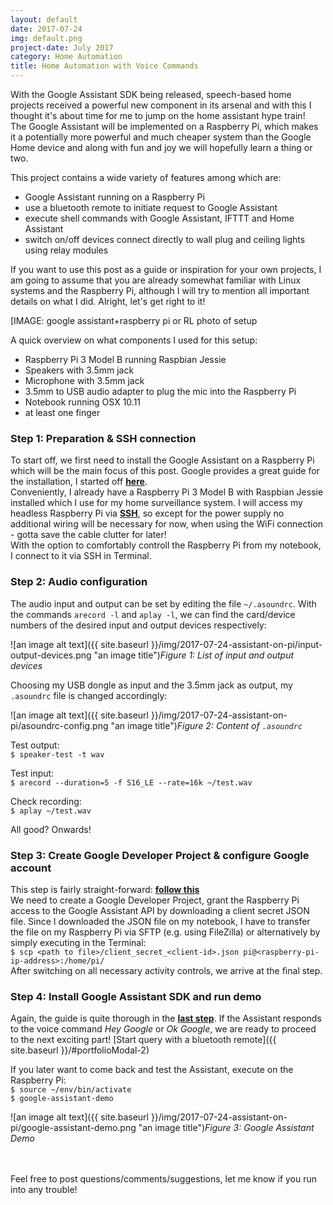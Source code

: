 ```yaml
---
layout: default
date: 2017-07-24
img: default.png
project-date: July 2017
category: Home Automation
title: Home Automation with Voice Commands
---
```


With the Google Assistant SDK being released, speech-based home projects received a powerful new component in its arsenal and with this I thought it's about time for me to jump on the home assistant hype train!  
The Google Assistant will be implemented on a Raspberry Pi, which makes it a potentially more powerful and much cheaper system than the Google Home device and along with fun and joy we will hopefully learn a thing or two.

This project contains a wide variety of features among which are:
- Google Assistant running on a Raspberry Pi
- use a bluetooth remote to initiate request to Google Assistant
- execute shell commands with Google Assistant, IFTTT and Home Assistant
- switch on/off devices connect directly to wall plug and ceiling lights using relay modules

If you want to use this post as a guide or inspiration for your own projects, I am going to assume that you are already somewhat familiar with Linux systems and the Raspberry Pi, although I will try to mention all important details on what I did. Alright, let's get right to it!

[IMAGE: google assistant+raspberry pi or RL photo of setup

A quick overview on what components I used for this setup:
- Raspberry Pi 3 Model B running Raspbian Jessie
- Speakers with 3.5mm jack
- Microphone with 3.5mm jack
- 3.5mm to USB audio adapter to plug the mic into the Raspberry Pi
- Notebook running OSX 10.11
- at least one finger

### Step 1: Preparation & SSH connection
To start off, we first need to install the Google Assistant on a Raspberry Pi which will be the main focus of this post. Google provides a great guide for the installation, I started off [__here__](https://developers.google.com/assistant/sdk/develop/python/hardware/setup).  
Conveniently, I already have a Raspberry Pi 3 Model B with Raspbian Jessie installed which I use for my home surveillance system. I will access my headless Raspberry Pi via [__SSH__](https://www.raspberrypi.org/documentation/remote-access/ssh/), so except for the power supply no additional wiring will be necessary for now, when using the WiFi connection - gotta save the cable clutter for later!  
With the option to comfortably controll the Raspberry Pi from my notebook, I connect to it via SSH in Terminal.

### Step 2: Audio configuration

The audio input and output can be set by editing the file `~/.asoundrc`.
With the commands `arecord -l` and `aplay -l`, we can find the card/device numbers of the desired input and output devices respectively:

![an image alt text]({{ site.baseurl }}/img/2017-07-24-assistant-on-pi/input-output-devices.png "an image title")*Figure 1: List of input and output devices*

Choosing my USB dongle as input and the 3.5mm jack as output, my `.asoundrc` file is changed accordingly:

![an image alt text]({{ site.baseurl }}/img/2017-07-24-assistant-on-pi/asoundrc-config.png "an image title")*Figure 2: Content of `.asoundrc`*

Test output:  
`$ speaker-test -t wav`

Test input:  
`$ arecord --duration=5 -f S16_LE --rate=16k ~/test.wav`

Check recording:  
`$ aplay ~/test.wav`

All good? Onwards!

### Step 3: Create Google Developer Project & configure Google account

This step is fairly straight-forward: [__follow this__](https://developers.google.com/assistant/sdk/develop/python/config-dev-project-and-account)  
We need to create a Google Developer Project, grant the Raspberry Pi access to the Google Assistant API by downloading a client secret JSON file. Since I downloaded the JSON file on my notebook, I have to transfer the file on my Raspberry Pi via SFTP (e.g. using FileZilla) or alternatively by simply executing in the Terminal:  
`$ scp <path to file>/client_secret_<client-id>.json pi@<raspberry-pi-ip-address>:/home/pi/`  
After switching on all necessary activity controls, we arrive at the final step.

### Step 4: Install Google Assistant SDK and run demo

Again, the guide is quite thorough in the [__last step__](https://developers.google.com/assistant/sdk/develop/python/run-sample). If the Assistant responds to the voice command _Hey Google_ or _Ok Google_, we are ready to proceed to the next exciting part! [Start query with a bluetooth remote]({{ site.baseurl }}/#portfolioModal-2)

If you later want to come back and test the Assistant, execute on the Raspberry Pi:  
`$ source ~/env/bin/activate`  
`$ google-assistant-demo`

![an image alt text]({{ site.baseurl }}/img/2017-07-24-assistant-on-pi/google-assistant-demo.png "an image title")*Figure 3: Google Assistant Demo*

<br><br> 
Feel free to post questions/comments/suggestions, let me know if you run into any trouble!
